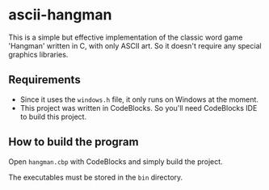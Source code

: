 ascii-hangman
=============

This is a simple but effective implementation of the classic word game
'Hangman' written in C, with only ASCII art. So it doesn't require any
special graphics libraries.


Requirements
------------

* Since it uses the `windows.h` file, it only runs on Windows at the
moment.
* This project was written in CodeBlocks. So you'll need CodeBlocks
IDE to build this project.


How to build the program
------------------------

Open `hangman.cbp` with CodeBlocks and simply build the project.

The executables must be stored in the `bin` directory.
